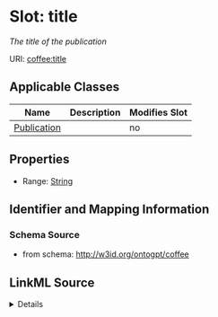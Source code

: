 # Slot: title


_The title of the publication_



URI: [coffee:title](http://w3id.org/ontogpt/coffee/title)



<!-- no inheritance hierarchy -->




## Applicable Classes

| Name | Description | Modifies Slot |
| --- | --- | --- |
[Publication](Publication.md) |  |  no  |







## Properties

* Range: [String](String.md)





## Identifier and Mapping Information







### Schema Source


* from schema: http://w3id.org/ontogpt/coffee




## LinkML Source

<details>
```yaml
name: title
description: The title of the publication
from_schema: http://w3id.org/ontogpt/coffee
rank: 1000
alias: title
owner: Publication
domain_of:
- Publication
range: string

```
</details>